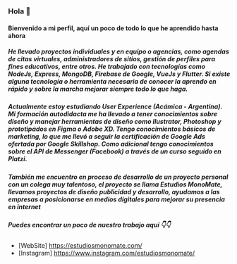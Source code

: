 

### Hola 👋

#### Bienvenido a mi perfil, aquí un poco de todo lo que he aprendido hasta ahora

##### He llevado proyectos individuales y en equipo o agencias, como agendas de citas virtuales, administradores de sitios, gestión de perfiles para fines educativos, entre otros. He trabajado con tecnologías como NodeJs, Express, MongoDB, Firebase de Google, VueJs y Flutter. Si existe alguna tecnología o herramienta necesaria de conocer la aprendo en rápido y sobre la marcha mejorar siempre todo lo que haga. 
##### Actualmente estoy estudiando User Experience (Acámica - Argentina). Mi formación autodidacta me ha llevado a tener conocimientos sobre diseño  y manejar herramientas de diseño como Ilustrator, Photoshop y prototipados en Figma o Adobe XD. Tengo conocimientos básicos de marketing, lo que me llevó a seguir la certificación de Google Ads ofertada por Google Skillshop. Como adicional tengo conocimientos sobre el API de Messenger (Facebook) a través de un curso seguido en Platzi.

##### También me encuentro en proceso de desarrollo de un proyecto personal con un colega muy talentoso, el proyecto se llama Estudios MonoMate, llevamos proyectos de diseño publicidad y desarrollo, ayudamos a las empresas a posicionarse en medios digitales para mejorar su presencia en internet
##### Puedes encontrar un poco de nuestro trabajo aquí 👇👇

- [WebSite] https://estudiosmonomate.com/
- [Instagram] https://www.instagram.com/estudiosmonomate/

